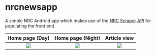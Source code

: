 # nrcnewsapp
A simple NRC Android app which makes use of the [NRC Scraper API](https://github.com/ciCciC/nrcnewsapi) for populating the front end.

Home page (Day)            |   Home page (Night)         |  Article view
:-------------------------:|:-------------------------:|:-------------------------:
![](../master/sc.jpg)  | ![](../master/sc00.jpg)  |  ![](../master/sc1.jpg)

